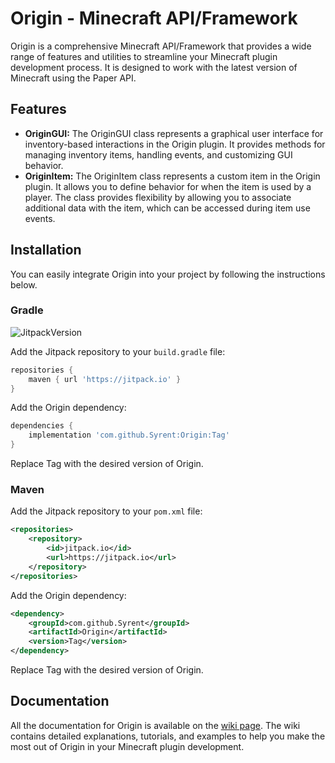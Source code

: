 # Origin - Minecraft API/Framework

Origin is a comprehensive Minecraft API/Framework that provides a wide range of features and utilities to streamline your Minecraft plugin development process. It is designed to work with the latest version of Minecraft using the Paper API.

## Features
- **OriginGUI:** The OriginGUI class represents a graphical user interface for inventory-based interactions in the Origin plugin. It provides methods for managing inventory items, handling events, and customizing GUI behavior.
- **OriginItem:** The OriginItem class represents a custom item in the Origin plugin. It allows you to define behavior for when the item is used by a player. The class provides flexibility by allowing you to associate additional data with the item, which can be accessed during item use events.

## Installation
You can easily integrate Origin into your project by following the instructions below.

### Gradle
![JitpackVersion](https://jitpack.io/v/Syrent/Origin.svg)

Add the Jitpack repository to your `build.gradle` file:

```gradle
repositories {
    maven { url 'https://jitpack.io' }
}
```
Add the Origin dependency:
```gradle
dependencies {
    implementation 'com.github.Syrent:Origin:Tag'
}
```
Replace Tag with the desired version of Origin.

### Maven
Add the Jitpack repository to your `pom.xml` file:

```xml
<repositories>
    <repository>
        <id>jitpack.io</id>
        <url>https://jitpack.io</url>
    </repository>
</repositories>
```
Add the Origin dependency:
```xml
<dependency>
    <groupId>com.github.Syrent</groupId>
    <artifactId>Origin</artifactId>
    <version>Tag</version>
</dependency>
```
Replace Tag with the desired version of Origin.

## Documentation
All the documentation for Origin is available on the [wiki page](https://github.com/Syrent/Origin/wiki). The wiki contains detailed explanations, tutorials, and examples to help you make the most out of Origin in your Minecraft plugin development.
